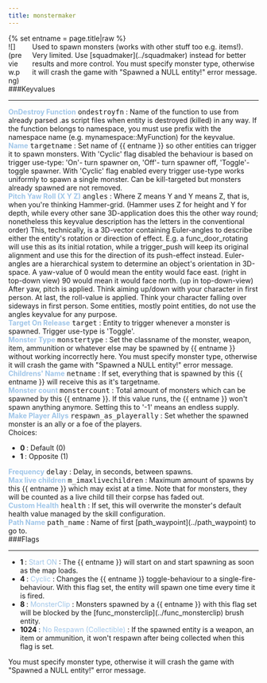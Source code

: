 ```yaml
---
title: monstermaker
---
```

<div>{% set entname = page.title|raw %}</div>
<div class="container previewimg">
<div class="columns">
<div class="imagepadding column col-auto" markdown="1">![](preview.png)</div>
<div class="column entityentry" markdown="1">Used to spawn monsters (works with other stuff too e.g. items!). Very limited. Use [squadmaker](../squadmaker) instead for better results and more control. You must specify monster type, otherwise it will crash the game with "Spawned a NULL entity!" error message.</div>
</div>
</div>
###Keyvalues
<hr>
<div class="entityentry" markdown="1">
<span style="color:#9fc5e8;"><b>OnDestroy Function</b></span> <kbd  class="tooltip" data-tooltip="string">ondestroyfn</kbd> :
Name of the function to use from already parsed .as script files when entity is destroyed (killed) in any way. If the function belongs to namespace, you must use prefix with the namespace name (e.g. mynamespace::MyFunction) for the keyvalue.
</div>
<div class="entityentry" markdown="1">
<span style="color:#9fc5e8;"><b>Name</b></span> <kbd  class="tooltip" data-tooltip="target_source">targetname</kbd> :
Set name of {{ entname }} so other entities can trigger it to spawn monsters. With 'Cyclic' flag disabled the behaviour is based on trigger use-type: 'On'- turn spawner on, 'Off'- turn spawner off, 'Toggle'- toggle spawner. With 'Cyclic' flag enabled every trigger use-type works uniformly to spawn a single monster. Can be kill-targeted but monsters already spawned are not removed.
</div>
<div class="entityentry" markdown="1">
<span style="color:#9fc5e8;"><b>Pitch Yaw Roll (X Y Z)</b></span> <kbd  class="tooltip" data-tooltip="string">angles</kbd> :
Where Z means Y and Y means Z, that is, when you're thinking Hammer-grid. (Hammer uses Z for height and Y for depth, while every other sane 3D-application does this the other way round; nonetheless this keyvalue description has the letters in the conventional order) This, technically, is a 3D-vector containing Euler-angles to describe either the entity's rotation or direction of effect. E.g. a func_door_rotating will use this as its initial rotation, while a trigger_push will keep its original alignment and use this for the direction of its push-effect instead. Euler-angles are a hierarchical system to determine an object's orientation in 3D-space. A yaw-value of 0 would mean the entity would face east. (right in top-down view) 90 would mean it would face north. (up in top-down-view) After yaw, pitch is applied. Think aiming up/down with your character in first person. At last, the roll-value is applied. Think your character falling over sideways in first person. Some entities, mostly point entities, do not use the angles keyvalue for any purpose.
</div>
<div class="entityentry" markdown="1">
<span style="color:#9fc5e8;"><b>Target On Release</b></span> <kbd  class="tooltip" data-tooltip="string">target</kbd> :
Entity to trigger whenever a monster is spawned. Trigger use-type is 'Toggle'.
</div>
<div class="entityentry" markdown="1">
<span style="color:#9fc5e8;"><b>Monster Type</b></span> <kbd  class="tooltip" data-tooltip="string">monstertype</kbd> :
Set the classname of the monster, weapon, item, ammunition or whatever else may be spawned by {{ entname }} without working incorrectly here. You must specify monster type, otherwise it will crash the game with "Spawned a NULL entity!" error message.
</div>
<div class="entityentry" markdown="1">
<span style="color:#9fc5e8;"><b>Childrens' Name</b></span> <kbd  class="tooltip" data-tooltip="string">netname</kbd> :
If set, everything that is spawned by this {{ entname }} will receive this as it's targetname.
</div>
<div class="entityentry" markdown="1">
<span style="color:#9fc5e8;"><b>Monster count </b></span> <kbd  class="tooltip" data-tooltip="integer">monstercount</kbd> :
Total amount of monsters which can be spawned by this {{ entname }}. If this value runs, the {{ entname }} won't spawn anything anymore. Setting this to '-1' means an endless supply.
</div>
<div class="entityentry" markdown="1">
<span style="color:#9fc5e8;"><b>Make Player Allys</b></span> <kbd  class="tooltip" data-tooltip="choices">respawn_as_playerally</kbd> :
Set whether the spawned monster is an ally or a foe of the players.
<div class="accordion">
<input type="checkbox" id="accordion-1" name="accordion-checkbox" hidden>
<label class="accordion-header" for="accordion-1">
<i class="icon icon-arrow-right mr-1"></i>
Choices:
</label>
<div class="accordion-body">
<ul>
<li><b>0 </b> : Default (0)</li>
<li><b>1 </b> : Opposite (1)</li>
</ul>
</div>
</div>
</div>
<div class="entityentry" markdown="1">
<span style="color:#9fc5e8;"><b>Frequency</b></span> <kbd  class="tooltip" data-tooltip="string">delay</kbd> :
Delay, in seconds, between spawns.
</div>
<div class="entityentry" markdown="1">
<span style="color:#9fc5e8;"><b>Max live children</b></span> <kbd  class="tooltip" data-tooltip="integer">m_imaxlivechildren</kbd> :
Maximum amount of spawns by this {{ entname }} which may exist at a time. Note that for monsters, they will be counted as a live child till their corpse has faded out.
</div>
<div class="entityentry" markdown="1">
<span style="color:#9fc5e8;"><b>Custom Health</b></span> <kbd  class="tooltip" data-tooltip="integer">health</kbd> :
If set, this will overwrite the monster's default health value managed by the skill configuration.
</div>
<div class="entityentry" markdown="1">
<span style="color:#9fc5e8;"><b>Path Name</b></span> <kbd  class="tooltip" data-tooltip="string">path_name</kbd> :
Name of first [path_waypoint](../path_waypoint) to go to.
</div>
###Flags
<hr>
<div class="entityflags">
<ul>
<li class="imagepadding" markdown="1"><b>1 </b> : <span style="color:#9fc5e8;">Start ON</span> : The {{ entname }} will start on and start spawning as soon as the map loads.</li>
<li class="imagepadding" markdown="1"><b>4 </b> : <span style="color:#9fc5e8;">Cyclic</span> : Changes the {{ entname }} toggle-behaviour to a single-fire-behaviour. With this flag set, the entity will spawn one time every time it is fired.</li>
<li class="imagepadding" markdown="1"><b>8 </b> : <span style="color:#9fc5e8;">MonsterClip</span> : Monsters spawned by a {{ entname }} with this flag set will be blocked by the [func_monsterclip](../func_monsterclip) brush entity.</li>
<li class="imagepadding" markdown="1"><b>1024 </b> : <span style="color:#9fc5e8;">No Respawn (Collectible)</span> : If the spawned entity is a weapon, an item or ammunition, it won't respawn after being collected when this flag is set.</li>
</ul>
</div>
<div class="notices red" markdown="1">You must specify monster type, otherwise it will crash the game with "Spawned a NULL entity!" error message.</div>
